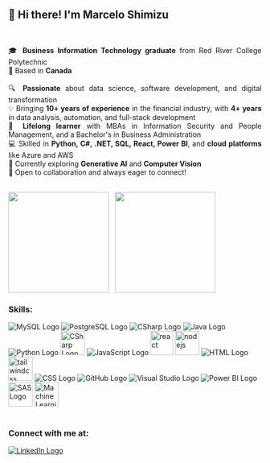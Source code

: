 <div>
    <h2>👋 Hi there! I'm Marcelo Shimizu </h2>
    <br>
</div>
<div>
  <p align="justify">
    🎓 <strong>Business Information Technology graduate</strong> from Red River College Polytechnic<br>
    📍 Based in <strong>Canada</strong><br><br>
    🔍 <strong>Passionate</strong> about data science, software development, and digital transformation<br>
    💡 Bringing <strong>10+ years of experience</strong> in the financial industry, with <strong>4+ years</strong> in data analysis, automation, and full-stack development<br>
    🧠 <strong>Lifelong learner</strong> with MBAs in Information Security and People Management, and a Bachelor's in Business Administration<br>
    💻 Skilled in <strong>Python, C#, .NET, SQL, React, Power BI</strong>, and <strong>cloud platforms</strong> like Azure and AWS<br>
    🌱 Currently exploring <strong>Generative AI</strong> and <strong>Computer Vision</strong><br>
    🤝 Open to collaboration and always eager to connect!<br><br>
  </p>
</div>

<div align=center style="display: flex;">
    <a href="https://github.com/MarceloShimizu">
        <img height="200em" src="https://github-readme-stats-tau-gilt-54.vercel.app/api/top-langs/?username=MarceloShimizu&layout=compact&langs_count=20&theme=dracula"/>
    </a>
    &nbsp;&nbsp;&nbsp;
    <a href="https://github.com/MarceloShimizu">
        <img height="200em" src="https://github-readme-stats-tau-gilt-54.vercel.app/api?username=MarceloShimizu&show_icons=true&theme=dracula&include_all_commits=true&count_private=true"/>
    </a>
    <br><br>
</div>

<div>
    <h3>Skills:</h3>
    <a src="https://www.mysql.com/">
        <img src="https://icons.iconarchive.com/icons/papirus-team/papirus-apps/48/mysql-workbench-icon.png" alt="MySQL Logo">
    </a>
    <a src="https://www.postgresql.org/">
        <img src="https://img.icons8.com/color/48/postgreesql.png" alt="PostgreSQL Logo">
    </a>
    <a src="https://learn.microsoft.com/en-us/dotnet/csharp/tour-of-csharp/">
        <img src="https://img.icons8.com/ios-filled/50/228BE6/c-sharp-logo.png" alt="CSharp Logo">
    </a>
    <a src="https://www.java.com/">
        <img src="https://icons.iconarchive.com/icons/tatice/cristal-intense/48/Java-icon.png" alt="Java Logo">
    </a>
    <a src="https://www.python.org/">
        <img src="https://img.icons8.com/color/48/python--v1.png" alt="Python Logo">
    </a>
    <a src="https://go.dev/">
        <img width="48" src="https://go.dev/blog/go-brand/Go-Logo/PNG/Go-Logo_Blue.png" alt="CSharp Logo">
    </a>
    <a src="https://www.javascript.com/">
        <img src="https://img.icons8.com/color/48/000000/javascript.png" alt="JavaScript Logo">
    </a>
    <a src="https://react.dev/">
        <img width="45" height="48" src="https://img.icons8.com/officel/16/react.png" alt="react"/>
    </a>
    <a src="https://nodejs.org/">
        <img width="48" height="48" src="https://img.icons8.com/color/48/nodejs.png" alt="nodejs"/>
    </a>
    <a src="https://www.w3schools.com/html/">
        <img src="https://img.icons8.com/color/48/000000/html-5.png" alt="HTML Logo">
    </a>
    <a src="https://tailwindcss.com/">
        <img width="48" height="48" src="https://img.icons8.com/color/48/tailwindcss.png" alt="tailwindcss"/>
    </a>
    <a src="https://www.w3schools.com/css/">
        <img src="https://img.icons8.com/color/48/000000/css3.png" alt="CSS Logo">
    </a>
    <a src="https://github.com/">
        <img src="https://img.icons8.com/color/48/000000/github--v1.png" alt="GitHub Logo">
    </a>
    <a src="https://visualstudio.microsoft.com/">
        <img src="https://img.icons8.com/color/48/000000/visual-studio.png" alt="Visual Studio Logo">
    </a>
    <a src="https://powerbi.microsoft.com/">
        <img src="https://img.icons8.com/color/48/power-bi.png" alt="Power BI Logo">
    </a>
    <a src="https://www.sas.com/">
        <img width="48" src="https://softwarereviews.s3.amazonaws.com/production/favicons/offerings/4428/original/Sas_Favicon.png" alt="SAS Logo">
    </a>
    <a src="https://en.wikipedia.org/wiki/Machine_learning">
        <img width="48" src="https://symbols.getvecta.com/stencil_258/1_amazon-comprehend.03f6ce9882.svg" alt="Machine Learning Logo">
    </a>
    <br><br>
</div>

<div align="left">
    <h3>Connect with me at:</h3>
    <a href="https://www.linkedin.com/in/marceloshimizu/">
        <img src=https://icons.iconarchive.com/icons/alecive/flatwoken/48/Apps-Linkedin-icon.png alt="LinkedIn Logo">
    </a>
</div>
